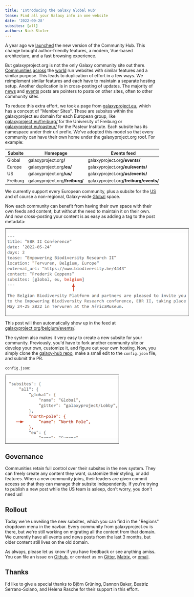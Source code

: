 ```yaml
---
title: 'Introducing the Galaxy Global Hub'
tease: Find all your Galaxy info in one website
date: '2022-09-28'
subsites: [all]
authors: Nick Stoler
---
```


A year ago we [launched](/blog/2021-09-hub2/) the new version of the Community Hub. This change brought author-friendly features, a modern, Vue-based architecture, and a fast browsing experience.

But galaxyproject.org is not the only Galaxy community site out there. [Communities](https://galaxyproject.eu) [across](https://site.usegalaxy.org.au) the [world](https://www.galaxyproject.in) run websites with similar features and a similar purpose. This leads to duplication of effort in a few ways. We reimplement similar features and each have to maintain a separate hosting setup. Another duplication is in cross-posting of updates. The majority of [news](/news/) and [events](/events/) posts are pointers to posts on other sites, often to other community sites.

To reduce this extra effort, we took a page from [galaxyproject.eu](https://galaxyproject.eu), which has a concept of "Member Sites". These are subsites within the galaxyproject.eu domain for each European group, like [galaxyproject.eu/freiburg/](https://galaxyproject.eu/freiburg/) for the University of Freiburg or [galaxyproject.eu/pasteur/](https://galaxyproject.eu/pasteur/) for the Pasteur Institute. Each subsite has its namespace under their url prefix. We've adopted this model so that every community can have their own home under the galaxyproject.org roof. For example:

<div class="compact">

| Subsite  | Homepage | Events feed | Content page |
|----------|----------|-------------|--------------|
| Global   | galaxyproject.org<strong>/</strong>    | galaxyproject.org<strong>/events/</strong>    | galaxyproject.org<strong>/learn/</strong> |
| Europe   | galaxyproject.org<strong>/eu/</strong> | galaxyproject.org<strong>/eu/events/</strong> | galaxyproject.org<strong>/eu/tools/</strong> |
| US       | galaxyproject.org<strong>/us/</strong> | galaxyproject.org<strong>/us/events/</strong> | galaxyproject.org<strong>/us/faq/</strong> |
| Freiburg | galaxyproject.org<strong>/freiburg/</strong> | galaxyproject.org<strong>/freiburg/events/</strong> | galaxyproject.org<strong>/freiburg/projects/</strong> |

</div>

We currently support every European community, plus a subsite for the [US](/us/) and of course a non-regional, Galaxy-wide [Global](/) space.

Now each community can benefit from having their own space with their own feeds and content, but without the need to maintain it on their own. And now cross-posting your content is as easy as adding a tag to the post metadata:

<div class="img-sizer" style="width: 600px; border: 1px solid black">

![Tagging a post with another subsite](./subsite-tagging.png)

</div>

This post will then automatically show up in the feed at [galaxyproject.org/belgium/events/](/belgium/events/).

The system also makes it very easy to create a new subsite for your community. Previously, you'd have to fork another community site or develop your own, customize it, and figure out your own hosting. Now, you simply clone the [galaxy-hub repo](https://github.com/galaxyproject/galaxy-hub), make a small edit to the `config.json` file, and submit the PR.

<div class="trim-p">

`config.json`:

</div>
<div class="img-sizer" style="width: 371px; border: 1px solid black">

![Editing config.json to add a new subsite](./config-json-edit.png)

</div>

## Governance

Communities retain full control over their subsites in the new system. They can freely create any content they want, customize their styling, or add features. When a new community joins, their leaders are given commit access so that they can manage their subsite independently. If you're trying to publish a new post while the US team is asleep, don't worry, you don't need us!

## Rollout

Today we're unveiling the new subsites, which you can find in the "Regions" dropdown menu in the navbar. Every community from galaxyproject.eu is there, but we're still working on migrating all the content from that domain. We currently have all events and news posts from the last 3 months, but older content still lives on the old domain.

As always, please let us know if you have feedback or see anything amiss. You can file an issue on [Github](https://github.com/galaxyproject/galaxy-hub/issues), or contact us on [Gitter](https://gitter.im/galaxyproject/hub2), [Matrix](https://matrix.to/#/#galaxyproject_hub2:gitter.im), or [email](mailto:outreach@galaxyproject.org?subject=Global%20Hub%20issue).

## Thanks

I'd like to give a special thanks to Björn Grüning, Dannon Baker, Beatriz Serrano-Solano, and Helena Rasche for their support in this effort.
